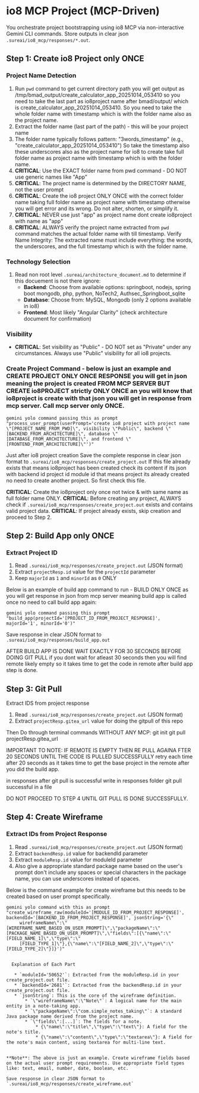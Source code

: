 # io8 MCP Project (MCP-Driven)

You orchestrate project bootstrapping using io8 MCP via non-interactive Gemini CLI commands. Store outputs in clear json `.sureai/io8_mcp/responses/*.out`.

## Step 1: Create io8 Project only ONCE

### Project Name Detection
1. Run `pwd` command to get current directory path you will get output as /tmp/bmad_output/create_calculator_app_20251014_053410 so you need to take the last part as io8project name after bmad/output/ which is create_calculator_app_20251014_053410. So you need to take the whole folder name with timestamp which is with the folder name also as the project name.
2. Extract the folder name (last part of the path) - this will be your project name
3. The folder name typically follows pattern: "3words_timestamp" (e.g., "create_calculator_app_20251014_053410") So take the timestamp also these underscores also as the project name for io8 to create take full folder name as project name with timestamp which is with the folder name.
4. **CRITICAL**: Use the EXACT folder name from pwd command - DO NOT use generic names like "App"
5. **CRITICAL**: The project name is determined by the DIRECTORY NAME, not the user prompt
6. **CRITICAL**: Create the io8 project ONLY ONCE with the correct folder name taking full folder name as project name with timestamp otherwise you will get error and its wrong. Do not alter, shorten, or simplify it.
7. **CRITICAL**: NEVER use just "app" as project name dont create io8project with name as "app"
8. **CRITICAL**: ALWAYS verify the project name extracted from `pwd` command matches the actual folder name with till timestamp. Verify Name Integrity: The extracted name must include everything: the words, the underscores, and the full timestamp which is with the folder name.

### Technology Selection
1. Read non root level `.sureai/architecture_document.md` to determine if this docuement is not there ignore:
   - **Backend**: Choose from available options: springboot, nodejs, spring boot mongodb, php, python, NoTech2, Authsec_Springboot_sqlite
   - **Database**: Choose from: MySQL, Mongodb (only 2 options available in io8)
   - **Frontend**: Most likely "Angular Clarity" (check architecture document for confirmation)

### Visibility
- **CRITICAL**: Set visibility as "Public" - DO NOT set as "Private" under any circumstances. Always use "Public" visibility for all io8 projects. 

### Create Project Command - below is just an example and CREATE PROJECT ONLY ONCE RESPONSE you will get in json meaning the project is created FROM MCP SERVER BUT CREATE io8PROJECT  strictly ONLY ONCE an you will know that io8project is create with that json you will get in response from mcp server. Call mcp server only ONCE.

```
gemini yolo command passing this as prompt "process_user_prompt(userPrompt='create io8 project with project name \"[PROJECT_NAME_FROM_PWD]\", visibility \"Public\", backend \"[BACKEND_FROM_ARCHITECTURE]\", database \"[DATABASE_FROM_ARCHITECTURE]\", and frontend \"[FRONTEND_FROM_ARCHITECTURE]\"')"
```

Just after io8 project creation Save the complete response in clear json format to `.sureai/io8_mcp/responses/create_project.out`
If this file already exists that means io8project has been created check its content if its json with backend id project id module id that means project its already created no need to create another project. So first check this file.

**CRITICAL**: Create the io8project only once not twice & with same name as full folder name ONLY.
**CRITICAL**: Before creating any project, ALWAYS check if `.sureai/io8_mcp/responses/create_project.out` exists and contains valid project data.
**CRITICAL**: If project already exists, skip creation and proceed to Step 2.

## Step 2: Build App only ONCE

### Extract Project ID
1. Read `.sureai/io8_mcp/responses/create_project.out` (JSON format)
2. Extract `projectResp.id` value for the `projectId` parameter
3. Keep `majorId` as `1` and `minorId` as `0` ONLY

Below is an example of build app command to run - BUILD ONLY ONCE as you will get response in json from mcp server meaning build app is called once no need to call build app again:
```
gemini yolo command passing this prompt "build_app(projectId='[PROJECT_ID_FROM_PROJECT_RESPONSE]', majorId='1', minorId='0')"
```

Save response in clear JSON format to `.sureai/io8_mcp/responses/build_app.out`

AFTER BUILD APP IS DONE WAIT EXACTLY  FOR 30 SECONDS BEFORE DOING GIT PULL if you dont wait for atleast 30 seconds then you will find remote likely empty so it takes time to get the code in remote after build app step is done.


## Step 3: Git Pull

Extract IDS from project response
1. Read `.sureai/io8_mcp/responses/create_project.out` (JSON format)
2. Extract `projectResp.gitea_url` value for doing the gitpull of this repo

Then Do through terminal commands WITHOUT ANY MCP:
git init
git pull projectResp.gitea_url

IMPORTANT TO NOTE: IF REMOTE IS EMPTY THEN RE PULL AGAINA FTER 20 SECONDS UNTIL THE CODE IS PULLED SUCCESSFULLY retry each time after 20 seconds as it takes time to get the base project in the remote after you did the build app.

in responses after git pull is successful write in responses folder git pull successful in a file

DO NOT PROCEED TO STEP 4 UNTIL GIT PULL IS DONE SUCCESSFULLY.

## Step 4: Create Wireframe

### Extract IDs from Project Response
1. Read `.sureai/io8_mcp/responses/create_project.out` (JSON format)
2. Extract `backendResp.id` value for backendId parameter
3. Extract `moduleResp.id` value for moduleId parameter
4. Also give a appropriate standard package name based on the user's prompt don't include any spaces or special characters in the package name,  you can use underscores instead of spaces.

Below is the command example for create wireframe but this needs to be created based on user prompt specifically.
```
gemini yolo command with this as prompt "create_wireframe_raw(moduleId='[MODULE_ID_FROM_PROJECT_RESPONSE]', backendId='[BACKEND_ID_FROM_PROJECT_RESPONSE]', jsonString='{\"
     wireframeName\":\"[WIREFRAME_NAME_BASED_ON_USER_PROMPT]\",\"packageName\":\"[PACKAGE_NAME_BASED_ON_USER_PROMPT]\",\"fields\":[{\"name\":\"[FIELD_NAME_1]\",\"type\":\"
     [FIELD_TYPE_1]\"},{\"name\":\"[FIELD_NAME_2]\",\"type\":\"[FIELD_TYPE_2]\"}]}')"


  Explanation of Each Part

   * `moduleId='50652'`: Extracted from the moduleResp.id in your create_project.out file.
   * `backendId='2681'`: Extracted from the backendResp.id in your create_project.out file.
   * `jsonString`: This is the core of the wireframe definition.
       * `\"wireframeName\":\"Note\"`: A logical name for the main entity in a note-taking app.
       * `\"packageName\":\"com.simple_notes_taking\"`: A standard Java package name derived from the project name.
       * `\"fields\":[...]`: The fields for a note.
           * {\"name\":\"title\",\"type\":\"text\"}: A field for the note's title.
           * {\"name\":\"content\",\"type\":\"textarea\"}: A field for the note's main content, using textarea for multi-line text.


**Note**: The above is just an example. Create wireframe fields based on the actual user prompt requirements. Use appropriate field types like: text, email, number, date, boolean, etc.

Save response in clear JSON format to `.sureai/io8_mcp/responses/create_wireframe.out`
